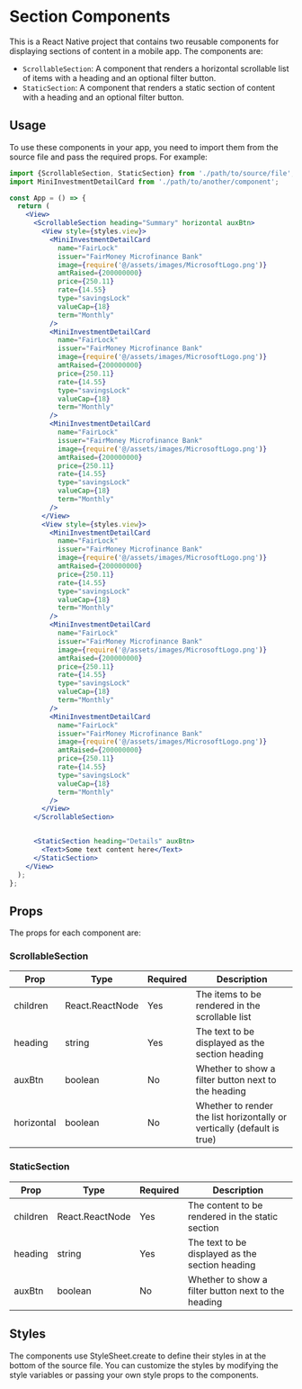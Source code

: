 # Section Components

This is a React Native project that contains two reusable components for displaying sections of content in a mobile app. The components are:

- `ScrollableSection`: A component that renders a horizontal scrollable list of items with a heading and an optional filter button.
- `StaticSection`: A component that renders a static section of content with a heading and an optional filter button.

## Usage

To use these components in your app, you need to import them from the source file and pass the required props. For example:

```jsx
import {ScrollableSection, StaticSection} from './path/to/source/file';
import MiniInvestmentDetailCard from './path/to/another/component';

const App = () => {
  return (
    <View>
      <ScrollableSection heading="Summary" horizontal auxBtn>
        <View style={styles.view}>
          <MiniInvestmentDetailCard
            name="FairLock"
            issuer="FairMoney Microfinance Bank"
            image={require('@/assets/images/MicrosoftLogo.png')}
            amtRaised={200000000}
            price={250.11}
            rate={14.55}
            type="savingsLock"
            valueCap={18}
            term="Monthly"
          />
          <MiniInvestmentDetailCard
            name="FairLock"
            issuer="FairMoney Microfinance Bank"
            image={require('@/assets/images/MicrosoftLogo.png')}
            amtRaised={200000000}
            price={250.11}
            rate={14.55}
            type="savingsLock"
            valueCap={18}
            term="Monthly"
          />
          <MiniInvestmentDetailCard
            name="FairLock"
            issuer="FairMoney Microfinance Bank"
            image={require('@/assets/images/MicrosoftLogo.png')}
            amtRaised={200000000}
            price={250.11}
            rate={14.55}
            type="savingsLock"
            valueCap={18}
            term="Monthly"
          />
        </View>
        <View style={styles.view}>
          <MiniInvestmentDetailCard
            name="FairLock"
            issuer="FairMoney Microfinance Bank"
            image={require('@/assets/images/MicrosoftLogo.png')}
            amtRaised={200000000}
            price={250.11}
            rate={14.55}
            type="savingsLock"
            valueCap={18}
            term="Monthly"
          />
          <MiniInvestmentDetailCard
            name="FairLock"
            issuer="FairMoney Microfinance Bank"
            image={require('@/assets/images/MicrosoftLogo.png')}
            amtRaised={200000000}
            price={250.11}
            rate={14.55}
            type="savingsLock"
            valueCap={18}
            term="Monthly"
          />
          <MiniInvestmentDetailCard
            name="FairLock"
            issuer="FairMoney Microfinance Bank"
            image={require('@/assets/images/MicrosoftLogo.png')}
            amtRaised={200000000}
            price={250.11}
            rate={14.55}
            type="savingsLock"
            valueCap={18}
            term="Monthly"
          />
        </View>
      </ScrollableSection>


      <StaticSection heading="Details" auxBtn>
        <Text>Some text content here</Text>
      </StaticSection>
    </View>
  );
};
```

## Props

The props for each component are:

### ScrollableSection

| Prop       | Type            | Required | Description                                                             |
| ---------- | --------------- | -------- | ----------------------------------------------------------------------- |
| children   | React.ReactNode | Yes      | The items to be rendered in the scrollable list                         |
| heading    | string          | Yes      | The text to be displayed as the section heading                         |
| auxBtn     | boolean         | No       | Whether to show a filter button next to the heading                     |
| horizontal | boolean         | No       | Whether to render the list horizontally or vertically (default is true) |

### StaticSection

| Prop     | Type            | Required | Description                                         |
| -------- | --------------- | -------- | --------------------------------------------------- |
| children | React.ReactNode | Yes      | The content to be rendered in the static section    |
| heading  | string          | Yes      | The text to be displayed as the section heading     |
| auxBtn   | boolean         | No       | Whether to show a filter button next to the heading |

## Styles

The components use StyleSheet.create to define their styles in at the bottom of the source file. You can customize the styles by modifying the style variables or passing your own style props to the components.
